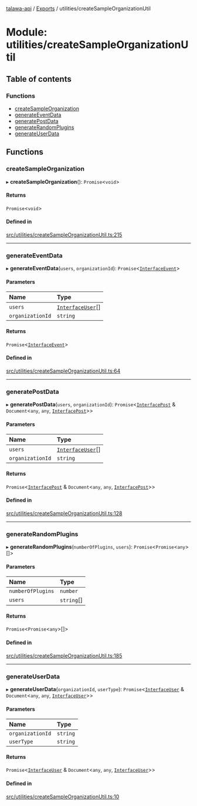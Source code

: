[talawa-api](../README.md) / [Exports](../modules.md) / utilities/createSampleOrganizationUtil

# Module: utilities/createSampleOrganizationUtil

## Table of contents

### Functions

- [createSampleOrganization](utilities_createSampleOrganizationUtil.md#createsampleorganization)
- [generateEventData](utilities_createSampleOrganizationUtil.md#generateeventdata)
- [generatePostData](utilities_createSampleOrganizationUtil.md#generatepostdata)
- [generateRandomPlugins](utilities_createSampleOrganizationUtil.md#generaterandomplugins)
- [generateUserData](utilities_createSampleOrganizationUtil.md#generateuserdata)

## Functions

### createSampleOrganization

▸ **createSampleOrganization**(): `Promise`\<`void`\>

#### Returns

`Promise`\<`void`\>

#### Defined in

[src/utilities/createSampleOrganizationUtil.ts:215](https://github.com/PalisadoesFoundation/talawa-api/blob/a731ade/src/utilities/createSampleOrganizationUtil.ts#L215)

___

### generateEventData

▸ **generateEventData**(`users`, `organizationId`): `Promise`\<[`InterfaceEvent`](../interfaces/models_Event.InterfaceEvent.md)\>

#### Parameters

| Name | Type |
| :------ | :------ |
| `users` | [`InterfaceUser`](../interfaces/models_User.InterfaceUser.md)[] |
| `organizationId` | `string` |

#### Returns

`Promise`\<[`InterfaceEvent`](../interfaces/models_Event.InterfaceEvent.md)\>

#### Defined in

[src/utilities/createSampleOrganizationUtil.ts:64](https://github.com/PalisadoesFoundation/talawa-api/blob/a731ade/src/utilities/createSampleOrganizationUtil.ts#L64)

___

### generatePostData

▸ **generatePostData**(`users`, `organizationId`): `Promise`\<[`InterfacePost`](../interfaces/models_Post.InterfacePost.md) & `Document`\<`any`, `any`, [`InterfacePost`](../interfaces/models_Post.InterfacePost.md)\>\>

#### Parameters

| Name | Type |
| :------ | :------ |
| `users` | [`InterfaceUser`](../interfaces/models_User.InterfaceUser.md)[] |
| `organizationId` | `string` |

#### Returns

`Promise`\<[`InterfacePost`](../interfaces/models_Post.InterfacePost.md) & `Document`\<`any`, `any`, [`InterfacePost`](../interfaces/models_Post.InterfacePost.md)\>\>

#### Defined in

[src/utilities/createSampleOrganizationUtil.ts:128](https://github.com/PalisadoesFoundation/talawa-api/blob/a731ade/src/utilities/createSampleOrganizationUtil.ts#L128)

___

### generateRandomPlugins

▸ **generateRandomPlugins**(`numberOfPlugins`, `users`): `Promise`\<`Promise`\<`any`\>[]\>

#### Parameters

| Name | Type |
| :------ | :------ |
| `numberOfPlugins` | `number` |
| `users` | `string`[] |

#### Returns

`Promise`\<`Promise`\<`any`\>[]\>

#### Defined in

[src/utilities/createSampleOrganizationUtil.ts:185](https://github.com/PalisadoesFoundation/talawa-api/blob/a731ade/src/utilities/createSampleOrganizationUtil.ts#L185)

___

### generateUserData

▸ **generateUserData**(`organizationId`, `userType`): `Promise`\<[`InterfaceUser`](../interfaces/models_User.InterfaceUser.md) & `Document`\<`any`, `any`, [`InterfaceUser`](../interfaces/models_User.InterfaceUser.md)\>\>

#### Parameters

| Name | Type |
| :------ | :------ |
| `organizationId` | `string` |
| `userType` | `string` |

#### Returns

`Promise`\<[`InterfaceUser`](../interfaces/models_User.InterfaceUser.md) & `Document`\<`any`, `any`, [`InterfaceUser`](../interfaces/models_User.InterfaceUser.md)\>\>

#### Defined in

[src/utilities/createSampleOrganizationUtil.ts:10](https://github.com/PalisadoesFoundation/talawa-api/blob/a731ade/src/utilities/createSampleOrganizationUtil.ts#L10)
